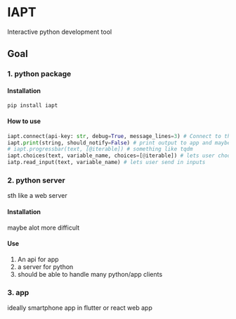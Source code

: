 # IAPT

Interactive python development tool

## Goal

### 1. python package

#### Installation

`pip install iapt`

#### How to use

```python
iapt.connect(api-key: str, debug=True, message_lines=3) # Connect to the server
iapt.print(string, should_notify=False) # print output to app and maybe notify user
# iapt.progressbar(text, [@iterable]) # something like tqdm
iapt.choices(text, variable_name, choices=[@iterable]) # lets user choose sth as input
iatp.read_input(text, variable_name) # lets user send in inputs
```

### 2. python server

sth like a web server

#### Installation

maybe alot more difficult

#### Use

1.  An api for app
2.  a server for python
3.  should be able to handle many python/app clients

### 3. app

ideally smartphone app in flutter or react web app
